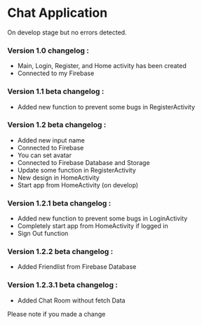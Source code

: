 # Chat Application
On develop stage but no errors detected.

### Version 1.0 changelog :
- Main, Login, Register, and Home activity has been created
- Connected to my Firebase

### Version 1.1 beta changelog :
- Added new function to prevent some bugs in RegisterActivity

### Version 1.2 beta changelog :
- Added new input name
- Connected to Firebase
- You can set avatar
- Connected to Firebase Database and Storage
- Update some function in RegisterActivity
- New design in HomeActivity
- Start app from HomeActivity (on develop)

### Version 1.2.1 beta changelog :
- Added new function to prevent some bugs in LoginActivity
- Completely start app from HomeActivity if logged in
- Sign Out function

### Version 1.2.2 beta changelog :
- Added Friendlist from Firebase Database

### Version 1.2.3.1 beta changelog :
- Added Chat Room without fetch Data

Please note if you made a change
